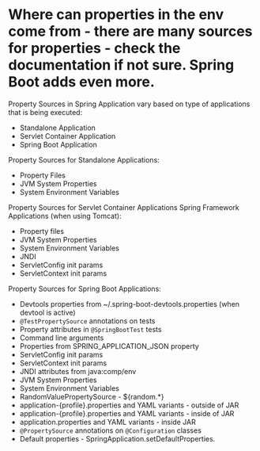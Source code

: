 # Where can properties in the env come from - there are many sources for properties - check the documentation if not sure. Spring Boot adds even more.
Property Sources in Spring Application vary based on type of applications that is being executed:
- Standalone Application
- Servlet Container Application
- Spring Boot Application

Property Sources for Standalone Applications:
- Property Files
- JVM System Properties
- System Environment Variables 

Property Sources for Servlet Container Applications Spring Framework Applications (when using Tomcat):
- Property files
- JVM System Properties
- System Environment Variables
- JNDI
- ServletConfig init params
- ServletContext init params 

Property Sources for Spring Boot Applications:
- Devtools properties from ~/.spring-boot-devtools.properties (when devtool is active)
- ```@TestPropertySource``` annotations on tests
- Property attributes in ```@SpringBootTest``` tests
- Command line arguments
- Properties from SPRING_APPLICATION_JSON property
- ServletConfig init params
- ServletContext init params 
- JNDI attributes from java:comp/env
- JVM System Properties
- System Environment Variables
- RandomValuePropertySource - ${random.*}
- application-{profile}.properties and YAML variants - outside of JAR 
- application-{profile}.properties and YAML variants - inside of JAR
- application.properties and YAML variants - inside JAR
- ```@PropertySource``` annotations on ```@Configuration``` classes
- Default properties - SpringApplication.setDefaultProperties.

